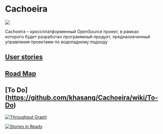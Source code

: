 # Cachoeira
<img src="https://cloud.githubusercontent.com/assets/13849790/9563385/7393c5da-4e82-11e5-951f-25788b0f1382.png" />

Cachoeira – кроссплатформенный OpenSource проект, в рамках которого будет разработан программный продукт, предназначенный управления проектами по водопадному подходу


## [User stories](https://github.com/khasang/Cachoeira/blob/master/User-stories.md)
## [Road Map](https://github.com/khasang/Cachoeira/blob/master/Road-map.md)
## [To Do] (https://github.com/khasang/Cachoeira/wiki/To-Do)

[![Throughput Graph](https://graphs.waffle.io/khasang/Cachoeira/throughput.svg)](https://waffle.io/khasang/Cachoeira/metrics)

[![Stories in Ready](https://badge.waffle.io/khasang/Cachoeira.png?label=ready&title=Ready)](https://waffle.io/khasang/Cachoeira)
